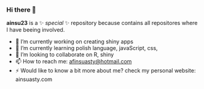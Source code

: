 ### Hi there 👋

**ainsu23** is a ✨ _special_ ✨ repository because contains all repositores where I have beeing involved.

- 🔭 I’m currently working on creating shiny apps
- 🌱 I’m currently learning polish language, javaScript, css, 
- 👯 I’m looking to collaborate on R, shiny
- 📫 How to reach me: afinsuasty@hotmail.com
- ⚡ Would like to know a bit more about me? check my personal website: ainsuasty.com
